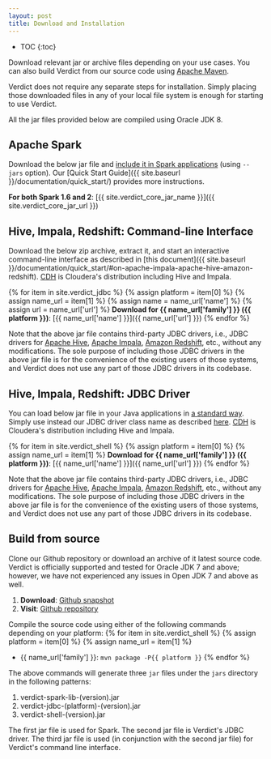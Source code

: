 ```yaml
---
layout: post
title: Download and Installation
---
```


* TOC
{:toc}

Download relevant jar or archive files depending on your use cases. You can also build Verdict from our source code using [Apache Maven](https://maven.apache.org/).

Verdict does not require any separate steps for installation. Simply placing those downloaded files in any of your local file system is enough for starting to use Verdict.

All the jar files provided below are compiled using Oracle JDK 8.


## Apache Spark

Download the below jar file and [include it in Spark applications](https://spark.apache.org/docs/latest/submitting-applications.html#advanced-dependency-management) (using `--jars` option). Our [Quick Start Guide]({{ site.baseurl }}/documentation/quick_start/) provides more instructions.

**For both Spark 1.6 and 2**: [{{ site.verdict_core_jar_name }}]({{ site.verdict_core_jar_url }})


## Hive, Impala, Redshift: Command-line Interface

Download the below zip archive, extract it, and start an interactive command-line interface as described in [this document]({{ site.baseurl }}/documentation/quick_start/#on-apache-impala-apache-hive-amazon-redshift). [CDH](https://www.cloudera.com/products/open-source/apache-hadoop/key-cdh-components.html) is Cloudera's distribution including Hive and Impala.

{% for item in site.verdict_jdbc %}
    {% assign platform = item[0] %}
    {% assign name_url = item[1] %}
    {% assign name = name_url['name'] %}
    {% assign url = name_url['url'] %}
**Download for {{ name_url['family'] }} ({{ platform }})**: [{{ name_url['name'] }}]({{ name_url['url'] }})
{% endfor %}

<!-- **Download for %**: [{{ site.verdict_command_line_zip_name }}]({{ site.verdict_command_line_zip_url }}) -->

Note that the above jar file contains third-party JDBC drivers, i.e., JDBC drivers for [Apache Hive](https://www.cloudera.com/downloads/connectors/hive/jdbc/2-5-4.html), [Apache Impala](https://www.cloudera.com/downloads/connectors/impala/jdbc/2-5-41.html), [Amazon Redshift](http://docs.aws.amazon.com/redshift/latest/mgmt/configure-jdbc-connection.html#download-jdbc-driver), etc., without any modifications. The sole purpose of including those JDBC drivers in the above jar file is for the convenience of the existing users of those systems, and Verdict does not use any part of those JDBC drivers in its codebase.


## Hive, Impala, Redshift: JDBC Driver

You can load below jar file in your Java applications in [a standard way](https://www.tutorialspoint.com/jdbc/jdbc-sample-code.htm). Simply use instead our JDBC driver class name as described [here](http://verdict-doc.readthedocs.io/en/latest/using.html#jdbc-in-java-python-applications). [CDH](https://www.cloudera.com/products/open-source/apache-hadoop/key-cdh-components.html) is Cloudera's distribution including Hive and Impala.

{% for item in site.verdict_shell %}
    {% assign platform = item[0] %}
    {% assign name_url = item[1] %}
**Download for {{ name_url['family'] }} ({{ platform }})**: [{{ name_url['name'] }}]({{ name_url['url'] }})
{% endfor %}

Note that the above jar file contains third-party JDBC drivers, i.e., JDBC drivers for [Apache Hive](https://www.cloudera.com/downloads/connectors/hive/jdbc/2-5-4.html), [Apache Impala](https://www.cloudera.com/downloads/connectors/impala/jdbc/2-5-41.html), [Amazon Redshift](http://docs.aws.amazon.com/redshift/latest/mgmt/configure-jdbc-connection.html#download-jdbc-driver), etc., without any modifications. The sole purpose of including those JDBC drivers in the above jar file is for the convenience of the existing users of those systems, and Verdict does not use any part of those JDBC drivers in its codebase.

## Build from source

Clone our Github repository or download an archive of it latest source code. Verdict is officially supported and tested for Oracle JDK 7 and above; however, we have not experienced any issues in Open JDK 7 and above as well. 

1. **Download**: [Github snapshot](https://github.com/mozafari/verdict/archive/master.zip)
1. **Visit**: [Github repository](https://github.com/mozafari/verdict)

Compile the source code using either of the following commands depending on your platform:
{% for item in site.verdict_shell %}
    {% assign platform = item[0] %}
    {% assign name_url = item[1] %}
- {{ name_url['family'] }}: `mvn package -P{{ platform }}`
{% endfor %}

The above commands will generate three `jar` files under the `jars` directory in the following patterns:
1. verdict-spark-lib-(version).jar
1. verdict-jdbc-(platform)-(version).jar
1. verdict-shell-(version).jar

The first jar file is used for Spark. The second jar file is Verdict's JDBC driver. The third jar file is used (in conjunction with the second jar file) for Verdict's command line interface.

